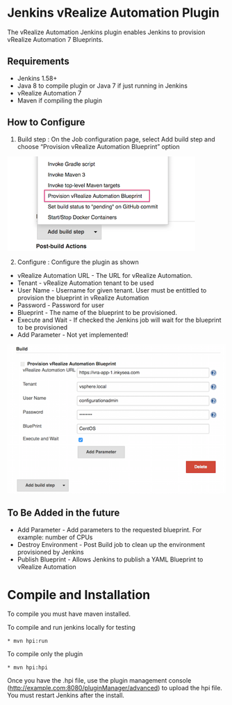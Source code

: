 # Jenkins vRealize Automation Plugin

The vRealize Automation Jenkins plugin enables Jenkins to provision vRealize Automation 7 Blueprints.  


## Requirements


* Jenkins 1.58+
* Java 8 to compile plugin or Java 7 if just running in Jenkins
* vRealize Automation 7 
* Maven if compiling the plugin
       
    
## How to Configure
    

1) Build step : On the Job configuration page, select Add build step and choose “Provision vRealize Automation Blueprint” option

![Build step](/doc/BuildJobSelect.png)

2) Configure :  Configure the plugin as shown

  * vRealize Automation URL -   The URL for vRealize Automation. 
  * Tenant - vRealize Automation tenant to be used
  * User Name - Username for given tenant. User must be entittled to provision the blueprint in vRealize Automation
  * Password - Password for  user
  * Blueprint - The name of the blueprint to be provisioned.
  * Execute and Wait - If checked the Jenkins job will wait for the blueprint to be provisioned
  * Add Parameter - Not yet implemented! 

![Configure](/doc/BuildJob.png)    
    

## To Be Added in the future
  * Add Parameter - Add parameters to the requested blueprint.  For example: number of CPUs
  * Destroy Environment -  Post Build job to clean up the environment provisioned by Jenkins
  * Publish Blueprint - Allows Jenkins to publish a YAML Blueprint to vRealize Automation
  

# Compile and Installation

To compile you must have maven installed.

To compile and run jenkins locally for testing

    * mvn hpi:run

To compile only the plugin 

    * mvn hpi:hpi

Once you have the .hpi file, use the plugin management console (http://example.com:8080/pluginManager/advanced) to upload the hpi file. You must restart Jenkins after the install.
